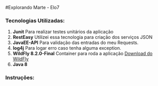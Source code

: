 #Explorando Marte - Elo7

### Tecnologias Utilizadas:
1. **Junit** Para realizar testes unitários da aplicação
2. **RestEasy** Utilizei essa tecnologia para criação dos serviços JSON
3. **JavaEE-API** Para validação das entradas do meu Requests.
4. **log4j** Para logar erro caso tenha alguma exception.
5. **WildFly 8.2.0-Final** Container para roda a aplicação [Download do WildFly]( http://download.jboss.org/wildfly/8.2.0.Final/wildfly-8.2.0.Final.zip)
6. **Java 8**

### Instruções:


